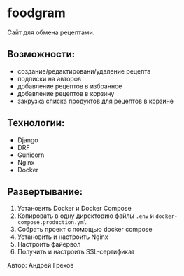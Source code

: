 # foodgram

Сайт для обмена рецептами.

## Возможности:
- создание/редактировани/удаление рецепта
- подписки на авторов
- добавление рецептов в избранное
- добавление рецептов в корзину
- закрузка списка продуктов для рецептов в корзине

## Технологии:
- Django
- DRF
- Gunicorn
- Nginx
- Docker

## Развертывание:
1. Установить Docker и Docker Compose
2. Копировать в одну директорию файлы `.env` и `docker-compose.production.yml`
3. Собрать проект с помощью docker compose
4. Установить и настроить Nginx
5. Настроить файервол
6. Получить и настроить SSL-сертификат

Автор:  Андрей Грехов

